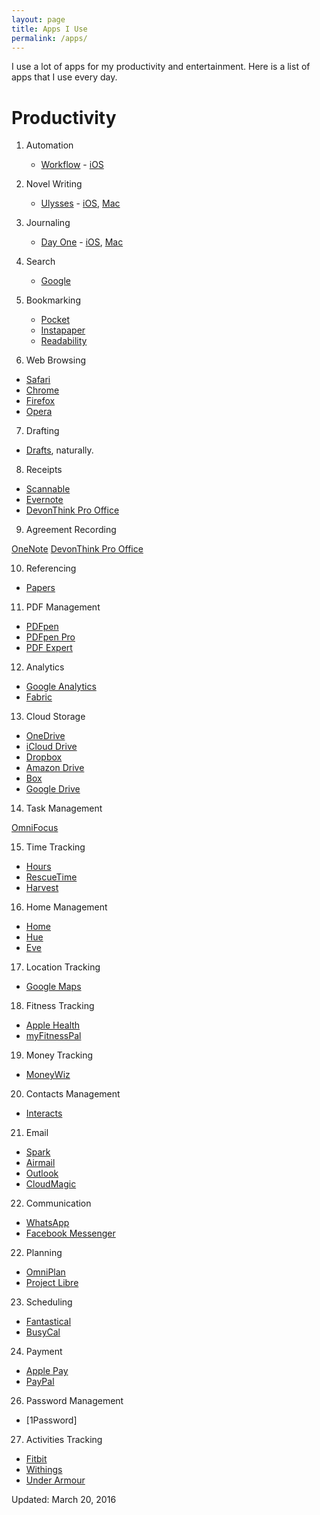 ```yaml
---
layout: page
title: Apps I Use
permalink: /apps/
---
```


I use a lot of apps for my productivity and entertainment.
Here is a list of apps that I use every day.



# Productivity

1. Automation

	- [Workflow](https://workflow.is) - [iOS](https://itunes.apple.com/app/workflow-powerful-automation/id915249334)

2. Novel Writing

	- [Ulysses](http://www.ulyssesapp.com) - [iOS](https://itunes.apple.com/app/ulysses-mobile/id950335311), [Mac](https://itunes.apple.com/app/ulysses/id623795237)

3. Journaling

	- [Day One](http://dayoneapp.com) - [iOS](https://itunes.apple.com/app/day-one-2-diary-+-journal/id1044867788), [Mac](https://itunes.apple.com/app/day-one/id1055511498)

4. Search

	- [Google](https://www.google.com)

5. Bookmarking

	- [Pocket](https://getpocket.com)
	- [Instapaper](https://www.instapaper.com)
	- [Readability](https://www.readability.com)

6. Web Browsing

- [Safari]()
- [Chrome]()
- [Firefox]()
- [Opera]()

7. Drafting

- [Drafts](), naturally.

8. Receipts

- [Scannable]()
- [Evernote]()
- [DevonThink Pro Office]()

9. Agreement Recording

[OneNote]()
[DevonThink Pro Office]()

10. Referencing

- [Papers]()

11. PDF Management

- [PDFpen]()
- [PDFpen Pro]()
- [PDF Expert]()

12. Analytics

- [Google Analytics]()
- [Fabric]()

13. Cloud Storage

- [OneDrive]()
- [iCloud Drive]()
- [Dropbox]()
- [Amazon Drive]()
- [Box]()
- [Google Drive]()

14. Task Management

[OmniFocus]()

15. Time Tracking

- [Hours]()
- [RescueTime]()
- [Harvest]()

16. Home Management

- [Home]()
- [Hue]()
- [Eve]()

17. Location Tracking

- [Google Maps]()

18. Fitness Tracking

- [Apple Health]()
- [myFitnessPal]()

19. Money Tracking

- [MoneyWiz]()

20. Contacts Management

- [Interacts]()

21. Email

- [Spark]()
- [Airmail]()
- [Outlook]()
- [CloudMagic]()

22. Communication

- [WhatsApp]()
- [Facebook Messenger]()

22. Planning

- [OmniPlan]()
- [Project Libre]()

23. Scheduling

- [Fantastical]()
- [BusyCal]()

24. Payment

- [Apple Pay]()
- [PayPal]()

26. Password Management

- [1Password]

27. Activities Tracking

- [Fitbit]()
- [Withings]()
- [Under Armour]()





Updated: March 20, 2016
